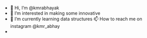 - 👋 Hi, I’m @kmrabhayak
- 👀 I’m interested in making some innovative 
- 🌱 I’m currently learning data structures
 📫 How to reach me on instagram @kmr_abhay
-

<!---
kmrabhayak/kmrabhayak is a ✨ special ✨ repository because its `README.md` (this file) appears on your GitHub profile.
You can click the Preview link to take a look at your changes.
--->
